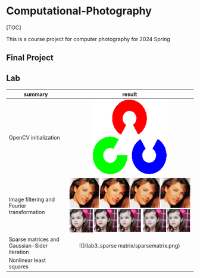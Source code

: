 # Computational-Photography
[TOC]

 This is a course project for computer photography for 2024 Spring

## Final Project





## Lab

| summary                                      |                  result                  |
| -------------------------------------------- | :--------------------------------------: |
| OpenCV initialization                        |     ![](lab1_opencv/opencv-logo.png)     |
| Image filtering and Fourier transformation   |         ![](lab2_fliter/001.png)         |
| Sparse matrices and Gaussian-Sider iteration | ![](lab3_sparse matrix/sparsematrix.png) |
| Nonlinear least squares                      |                                          |





